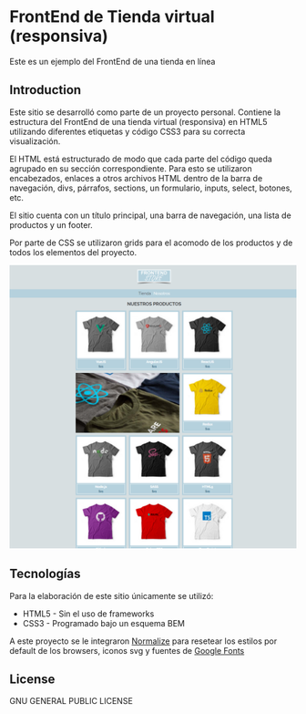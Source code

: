 # FrontEnd de Tienda virtual (responsiva)
Este es un ejemplo del FrontEnd de una tienda en línea

## Introduction
Este sitio se desarrolló como parte de un proyecto personal. Contiene la estructura del FrontEnd de una tienda virtual (responsiva) en HTML5 utilizando diferentes etiquetas y código CSS3 para su correcta visualización.

El HTML está estructurado de modo que cada parte del código queda agrupado en su sección correspondiente. Para esto se utilizaron encabezados, enlaces a otros archivos HTML dentro de la barra de navegación, divs, párrafos, sections, un formulario, inputs, select, botones, etc.

El sitio cuenta con un título principal, una barra de navegación, una lista de productos y un footer.

Por parte de CSS se utilizaron grids para el acomodo de los productos y de todos los elementos del proyecto.

![Vista previa](img/preview.png)

## Tecnologías

Para la elaboración de este sitio únicamente se utilizó:

* HTML5 - Sin el uso de frameworks
* CSS3 - Programado bajo un esquema BEM

A este proyecto se le integraron [Normalize] para resetear los estilos por default de los browsers, iconos svg y fuentes de [Google Fonts]

## License

GNU GENERAL PUBLIC LICENSE

[//]: # (These are reference links used in the body of this note and get stripped out when the markdown processor does its job. There is no need to format nicely because it shouldn't be seen. Thanks SO - http://stackoverflow.com/questions/4823468/store-comments-in-markdown-syntax)
   
   [Normalize]: <https://necolas.github.io/normalize.css/>
   [Google Fonts]: <https://fonts.google.com/>
